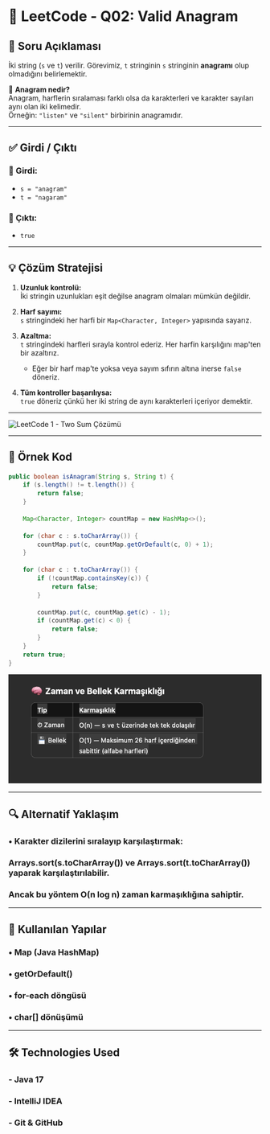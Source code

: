 # 🧠 LeetCode - Q02: Valid Anagram

## 📌 Soru Açıklaması

İki string (`s` ve `t`) verilir. Görevimiz, `t` stringinin `s` stringinin **anagramı** olup olmadığını belirlemektir.

🔁 **Anagram nedir?**  
Anagram, harflerin sıralaması farklı olsa da karakterleri ve karakter sayıları aynı olan iki kelimedir.  
Örneğin: `"listen"` ve `"silent"` birbirinin anagramıdır.

---

## ✅ Girdi / Çıktı

### 🔸 Girdi:
- `s = "anagram"`
- `t = "nagaram"`

### 🔸 Çıktı:
- `true`

---

## 💡 Çözüm Stratejisi

1. **Uzunluk kontrolü:**  
   İki stringin uzunlukları eşit değilse anagram olmaları mümkün değildir.

2. **Harf sayımı:**  
   `s` stringindeki her harfi bir `Map<Character, Integer>` yapısında sayarız.

3. **Azaltma:**  
   `t` stringindeki harfleri sırayla kontrol ederiz. Her harfin karşılığını map'ten bir azaltırız.
    - Eğer bir harf map'te yoksa veya sayım sıfırın altına inerse `false` döneriz.

4. **Tüm kontroller başarılıysa:**  
   `true` döneriz çünkü her iki string de aynı karakterleri içeriyor demektir. 
___ 

![LeetCode 1 - Two Sum Çözümü](images/IMG_6316.HEIC)

---

## 🧪 Örnek Kod

```java
public boolean isAnagram(String s, String t) {
    if (s.length() != t.length()) {
        return false;
    }

    Map<Character, Integer> countMap = new HashMap<>();

    for (char c : s.toCharArray()) {
        countMap.put(c, countMap.getOrDefault(c, 0) + 1);
    }

    for (char c : t.toCharArray()) {
        if (!countMap.containsKey(c)) {
            return false;
        }

        countMap.put(c, countMap.get(c) - 1);
        if (countMap.get(c) < 0) {
            return false;
        }
    }
    return true;
} 
```
![LeetCode 1 - Two Sum Çözümü](images/w-1.png)  
___ 
## 🔍 Alternatif Yaklaşım
### •	Karakter dizilerini sıralayıp karşılaştırmak:
### Arrays.sort(s.toCharArray()) ve Arrays.sort(t.toCharArray()) yaparak karşılaştırılabilir.
### Ancak bu yöntem O(n log n) zaman karmaşıklığına sahiptir.  

___ 
## 🧰 Kullanılan Yapılar
### •	Map (Java HashMap)
### •	getOrDefault()
### •	for-each döngüsü
### •	char[] dönüşümü

___ 
## 🛠 Technologies Used

### - Java 17
### - IntelliJ IDEA
### - Git & GitHub

